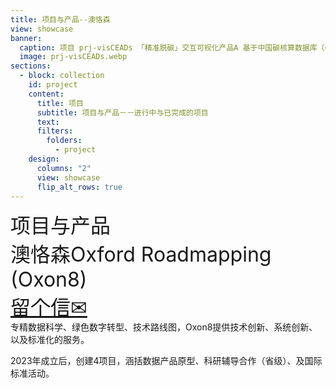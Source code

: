 ```yaml
---
title: 项目与产品--澳恪森
view: showcase
banner:
  caption: 项目 prj-visCEADs 「精准脱碳」交互可视化产品A 基于中国碳核算数据库（CEADs）
  image: prj-visCEADs.webp
sections:
  - block: collection
    id: project
    content:
      title: 项目
      subtitle: 项目与产品－－进行中与已完成的项目
      text: 
      filters:
        folders:
          - project
    design:
      columns: "2"
      view: showcase
      flip_alt_rows: true
---
```

<style>
.view-showcase {
  background-color: #A9A9A9;
  border:  0px solid #A9A9A9 !important;
  border-radius:25px 25px 25px 25px;
  overflow: hidden;
  padding: 12px;
}
.universal-wrapper > h1 {
  display:none;
}
.card-header > div {
   font-size: 2rem !important;
}
.article-title:hover {
   background-color: #002147;
}
.article-title:hover a {
   color: white;
   font-style: bold;
   font-size: 2rem !important;
}
.article-title {
   background-color: rgba(255,255,255,.5);
   border:  0px solid #A9A9A9 !important;
   border-radius:25px 25px 25px 25px;
   overflow: hidden;
   font-size: 1.75rem !important;
   padding: 12px;
}
</style>

<div class="card p-2 text-dark bg-light bg-opacity-75 border border-5 rounded border-success" >

<div class="card-header  border-success d-flex flex-row 
justify-content-around">         
  <div class="align-self-center">项目与产品</div>
  <div class="align-self-center">澳恪森Oxford Roadmapping (Oxon8)</div>
  <div class="align-self-center"><a href="mailto:oxon8com@outlook.com" class="btn btn-primary px-3 py-3">留个信✉</a></div>
</div>

<div class="card-body text-success  border-success">
专精<i class="ai ai-pubpeer ai-3x fa-shake"></i>数据科学、<i class="fa fa-recycle ai-2x fa-spin"></i>绿色数字转型、<i class="ai ai-ieee ai-2x fa-flip"></i>技术路线图，Oxon8提供<i class="fas fa-cog ai-2x fa-spin"></i>技术创新、<i class="fas fa-lightbulb ai-2x fa-beat-fade"></i>系统创新、以及<i class="fa-solid fa-code ai-2x fa-shake"></i>标准化的服务。

2023年成立后，创建4项目，涵括数据产品原型、科研辅导合作（省级）、及国际标准活动。 

</div>
</div>



